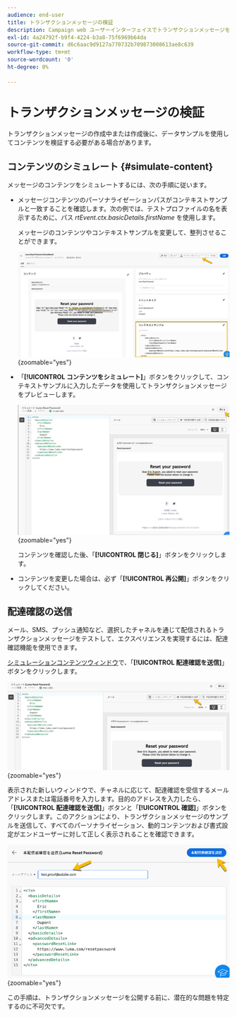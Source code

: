 ```yaml
---
audience: end-user
title: トランザクションメッセージの検証
description: Campaign web ユーザーインターフェイスでトランザクションメッセージを検証する方法について説明します。
exl-id: 4a24792f-b9f4-4224-b3a8-75f6969b64da
source-git-commit: d6c6aac9d9127a770732b709873008613ae8c639
workflow-type: tm+mt
source-wordcount: '0'
ht-degree: 0%

---
```


# トランザクションメッセージの検証

トランザクションメッセージの作成中または作成後に、データサンプルを使用してコンテンツを検証する必要がある場合があります。

## コンテンツのシミュレート {#simulate-content}

メッセージのコンテンツをシミュレートするには、次の手順に従います。

* メッセージコンテンツのパーソナライゼーションパスがコンテキストサンプルと一致することを確認します。次の例では、テストプロファイルの名を表示するために、パス *rtEvent.ctx.basicDetails.firstName* を使用します。

  メッセージのコンテンツやコンテキストサンプルを変更して、整列させることができます。

  ![メッセージコンテンツ内のパーソナライゼーションパスの検証を示すスクリーンショット](assets/validate-verification.png){zoomable="yes"}

* 「**[!UICONTROL コンテンツをシミュレート]**」ボタンをクリックして、コンテキストサンプルに入力したデータを使用してトランザクションメッセージをプレビューします。

  ![「コンテンツをシミュレート」ボタンとプレビュー機能を示すスクリーンショット](assets/validate-simulate.png){zoomable="yes"}

  コンテンツを確認した後、「**[!UICONTROL 閉じる]**」ボタンをクリックします。

* コンテンツを変更した場合は、必ず「**[!UICONTROL 再公開]**」ボタンをクリックしてください。

## 配達確認の送信

メール、SMS、プッシュ通知など、選択したチャネルを通じて配信されるトランザクションメッセージをテストして、エクスペリエンスを実現するには、配達確認機能を使用できます。

[シミュレーションコンテンツウィンドウ](#simulate-content)で、「**[!UICONTROL 配達確認を送信]**」ボタンをクリックします。

![シミュレーションコンテンツウィンドウの「配達確認を送信」ボタンを示すスクリーンショット](assets/transactional-proof.png){zoomable="yes"}

表示された新しいウィンドウで、チャネルに応じて、配達確認を受信するメールアドレスまたは電話番号を入力します。目的のアドレスを入力したら、「**[!UICONTROL 配達確認を送信]**」ボタンと「**[!UICONTROL 確認]**」ボタンをクリックします。このアクションにより、トランザクションメッセージのサンプルを送信して、すべてのパーソナライゼーション、動的コンテンツおよび書式設定がエンドユーザーに対して正しく表示されることを確認できます。

![「配達確認を送信」機能と確認プロセスを示すスクリーンショット](assets/transactional-sendproof.png){zoomable="yes"}

この手順は、トランザクションメッセージを公開する前に、潜在的な問題を特定するのに不可欠です。